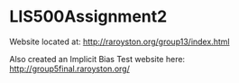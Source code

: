 # LIS500Assignment2

Website located at: http://raroyston.org/group13/index.html

Also created an Implicit Bias Test website here: http://group5final.raroyston.org/
